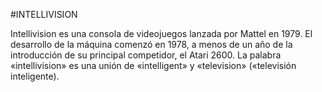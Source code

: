 #INTELLIVISION

Intellivision es una consola de videojuegos lanzada por Mattel en 1979.
El desarrollo de la máquina comenzó en 1978, a menos de un año de la introducción de su principal competidor, el Atari 2600.
La palabra «intellivision» es una unión de «intelligent» y «television» («televisión inteligente).